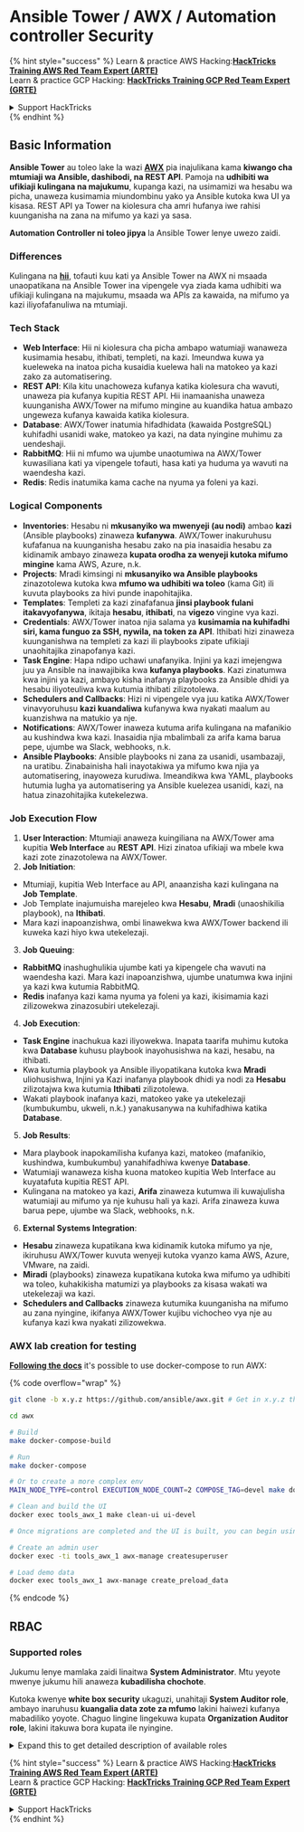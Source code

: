 # Ansible Tower / AWX / Automation controller Security

{% hint style="success" %}
Learn & practice AWS Hacking:<img src="../.gitbook/assets/image (1).png" alt="" data-size="line">[**HackTricks Training AWS Red Team Expert (ARTE)**](https://training.hacktricks.xyz/courses/arte)<img src="../.gitbook/assets/image (1).png" alt="" data-size="line">\
Learn & practice GCP Hacking: <img src="../.gitbook/assets/image (2).png" alt="" data-size="line">[**HackTricks Training GCP Red Team Expert (GRTE)**<img src="../.gitbook/assets/image (2).png" alt="" data-size="line">](https://training.hacktricks.xyz/courses/grte)

<details>

<summary>Support HackTricks</summary>

* Check the [**subscription plans**](https://github.com/sponsors/carlospolop)!
* **Join the** 💬 [**Discord group**](https://discord.gg/hRep4RUj7f) or the [**telegram group**](https://t.me/peass) or **follow** us on **Twitter** 🐦 [**@hacktricks\_live**](https://twitter.com/hacktricks\_live)**.**
* **Share hacking tricks by submitting PRs to the** [**HackTricks**](https://github.com/carlospolop/hacktricks) and [**HackTricks Cloud**](https://github.com/carlospolop/hacktricks-cloud) github repos.

</details>
{% endhint %}

## Basic Information

**Ansible Tower** au toleo lake la wazi [**AWX**](https://github.com/ansible/awx) pia inajulikana kama **kiwango cha mtumiaji wa Ansible, dashibodi, na REST API**. Pamoja na **udhibiti wa ufikiaji kulingana na majukumu**, kupanga kazi, na usimamizi wa hesabu wa picha, unaweza kusimamia miundombinu yako ya Ansible kutoka kwa UI ya kisasa. REST API ya Tower na kiolesura cha amri hufanya iwe rahisi kuunganisha na zana na mifumo ya kazi ya sasa.

**Automation Controller ni toleo jipya** la Ansible Tower lenye uwezo zaidi.

### Differences

Kulingana na [**hii**](https://blog.devops.dev/ansible-tower-vs-awx-under-the-hood-65cfec78db00), tofauti kuu kati ya Ansible Tower na AWX ni msaada unaopatikana na Ansible Tower ina vipengele vya ziada kama udhibiti wa ufikiaji kulingana na majukumu, msaada wa APIs za kawaida, na mifumo ya kazi iliyofafanuliwa na mtumiaji.

### Tech Stack

* **Web Interface**: Hii ni kiolesura cha picha ambapo watumiaji wanaweza kusimamia hesabu, ithibati, templeti, na kazi. Imeundwa kuwa ya kueleweka na inatoa picha kusaidia kuelewa hali na matokeo ya kazi zako za automatisering.
* **REST API**: Kila kitu unachoweza kufanya katika kiolesura cha wavuti, unaweza pia kufanya kupitia REST API. Hii inamaanisha unaweza kuunganisha AWX/Tower na mifumo mingine au kuandika hatua ambazo ungeweza kufanya kawaida katika kiolesura.
* **Database**: AWX/Tower inatumia hifadhidata (kawaida PostgreSQL) kuhifadhi usanidi wake, matokeo ya kazi, na data nyingine muhimu za uendeshaji.
* **RabbitMQ**: Hii ni mfumo wa ujumbe unaotumiwa na AWX/Tower kuwasiliana kati ya vipengele tofauti, hasa kati ya huduma ya wavuti na waendesha kazi.
* **Redis**: Redis inatumika kama cache na nyuma ya foleni ya kazi.

### Logical Components

* **Inventories**: Hesabu ni **mkusanyiko wa mwenyeji (au nodi)** ambao **kazi** (Ansible playbooks) zinaweza **kufanywa**. AWX/Tower inakuruhusu kufafanua na kuunganisha hesabu zako na pia inasaidia hesabu za kidinamik ambayo zinaweza **kupata orodha za wenyeji kutoka mifumo mingine** kama AWS, Azure, n.k.
* **Projects**: Mradi kimsingi ni **mkusanyiko wa Ansible playbooks** zinazotolewa kutoka kwa **mfumo wa udhibiti wa toleo** (kama Git) ili kuvuta playbooks za hivi punde inapohitajika.
* **Templates**: Templeti za kazi zinafafanua **jinsi playbook fulani itakavyofanywa**, ikitaja **hesabu**, **ithibati**, na **vigezo** vingine vya kazi.
* **Credentials**: AWX/Tower inatoa njia salama ya **kusimamia na kuhifadhi siri, kama funguo za SSH, nywila, na token za API**. Ithibati hizi zinaweza kuunganishwa na templeti za kazi ili playbooks zipate ufikiaji unaohitajika zinapofanya kazi.
* **Task Engine**: Hapa ndipo uchawi unafanyika. Injini ya kazi imejengwa juu ya Ansible na inawajibika kwa **kufanya playbooks**. Kazi zinatumwa kwa injini ya kazi, ambayo kisha inafanya playbooks za Ansible dhidi ya hesabu iliyoteuliwa kwa kutumia ithibati zilizotolewa.
* **Schedulers and Callbacks**: Hizi ni vipengele vya juu katika AWX/Tower vinavyoruhusu **kazi kuandaliwa** kufanywa kwa nyakati maalum au kuanzishwa na matukio ya nje.
* **Notifications**: AWX/Tower inaweza kutuma arifa kulingana na mafanikio au kushindwa kwa kazi. Inasaidia njia mbalimbali za arifa kama barua pepe, ujumbe wa Slack, webhooks, n.k.
* **Ansible Playbooks**: Ansible playbooks ni zana za usanidi, usambazaji, na uratibu. Zinabainisha hali inayotakiwa ya mifumo kwa njia ya automatisering, inayoweza kurudiwa. Imeandikwa kwa YAML, playbooks hutumia lugha ya automatisering ya Ansible kuelezea usanidi, kazi, na hatua zinazohitajika kutekelezwa.

### Job Execution Flow

1. **User Interaction**: Mtumiaji anaweza kuingiliana na AWX/Tower ama kupitia **Web Interface** au **REST API**. Hizi zinatoa ufikiaji wa mbele kwa kazi zote zinazotolewa na AWX/Tower.
2. **Job Initiation**:
* Mtumiaji, kupitia Web Interface au API, anaanzisha kazi kulingana na **Job Template**.
* Job Template inajumuisha marejeleo kwa **Hesabu**, **Mradi** (unaoshikilia playbook), na **Ithibati**.
* Mara kazi inapoanzishwa, ombi linawekwa kwa AWX/Tower backend ili kuweka kazi hiyo kwa utekelezaji.
3. **Job Queuing**:
* **RabbitMQ** inashughulikia ujumbe kati ya kipengele cha wavuti na waendesha kazi. Mara kazi inapoanzishwa, ujumbe unatumwa kwa injini ya kazi kwa kutumia RabbitMQ.
* **Redis** inafanya kazi kama nyuma ya foleni ya kazi, ikisimamia kazi zilizowekwa zinazosubiri utekelezaji.
4. **Job Execution**:
* **Task Engine** inachukua kazi iliyowekwa. Inapata taarifa muhimu kutoka kwa **Database** kuhusu playbook inayohusishwa na kazi, hesabu, na ithibati.
* Kwa kutumia playbook ya Ansible iliyopatikana kutoka kwa **Mradi** uliohusishwa, Injini ya Kazi inafanya playbook dhidi ya nodi za **Hesabu** zilizotajwa kwa kutumia **Ithibati** zilizotolewa.
* Wakati playbook inafanya kazi, matokeo yake ya utekelezaji (kumbukumbu, ukweli, n.k.) yanakusanywa na kuhifadhiwa katika **Database**.
5. **Job Results**:
* Mara playbook inapokamilisha kufanya kazi, matokeo (mafanikio, kushindwa, kumbukumbu) yanahifadhiwa kwenye **Database**.
* Watumiaji wanaweza kisha kuona matokeo kupitia Web Interface au kuyatafuta kupitia REST API.
* Kulingana na matokeo ya kazi, **Arifa** zinaweza kutumwa ili kuwajulisha watumiaji au mifumo ya nje kuhusu hali ya kazi. Arifa zinaweza kuwa barua pepe, ujumbe wa Slack, webhooks, n.k.
6. **External Systems Integration**:
* **Hesabu** zinaweza kupatikana kwa kidinamik kutoka mifumo ya nje, ikiruhusu AWX/Tower kuvuta wenyeji kutoka vyanzo kama AWS, Azure, VMware, na zaidi.
* **Miradi** (playbooks) zinaweza kupatikana kutoka kwa mifumo ya udhibiti wa toleo, kuhakikisha matumizi ya playbooks za kisasa wakati wa utekelezaji wa kazi.
* **Schedulers and Callbacks** zinaweza kutumika kuunganisha na mifumo au zana nyingine, ikifanya AWX/Tower kujibu vichocheo vya nje au kufanya kazi kwa nyakati zilizowekwa.

### AWX lab creation for testing

[**Following the docs**](https://github.com/ansible/awx/blob/devel/tools/docker-compose/README.md) it's possible to use docker-compose to run AWX:

{% code overflow="wrap" %}
```bash
git clone -b x.y.z https://github.com/ansible/awx.git # Get in x.y.z the latest release version

cd awx

# Build
make docker-compose-build

# Run
make docker-compose

# Or to create a more complex env
MAIN_NODE_TYPE=control EXECUTION_NODE_COUNT=2 COMPOSE_TAG=devel make docker-compose

# Clean and build the UI
docker exec tools_awx_1 make clean-ui ui-devel

# Once migrations are completed and the UI is built, you can begin using AWX. The UI can be reached in your browser at https://localhost:8043/#/home, and the API can be found at https://localhost:8043/api/v2.

# Create an admin user
docker exec -ti tools_awx_1 awx-manage createsuperuser

# Load demo data
docker exec tools_awx_1 awx-manage create_preload_data
```
{% endcode %}

## RBAC

### Supported roles

Jukumu lenye mamlaka zaidi linaitwa **System Administrator**. Mtu yeyote mwenye jukumu hili anaweza **kubadilisha chochote**.

Kutoka kwenye **white box security** ukaguzi, unahitaji **System Auditor role**, ambayo inaruhusu **kuangalia data zote za mfumo** lakini haiwezi kufanya mabadiliko yoyote. Chaguo lingine lingekuwa kupata **Organization Auditor role**, lakini itakuwa bora kupata ile nyingine.

<details>

<summary>Expand this to get detailed description of available roles</summary>

1. **System Administrator**:
* Hii ni jukumu la superuser lenye ruhusa za kufikia na kubadilisha rasilimali yoyote katika mfumo.
* Wanaweza kusimamia mashirika yote, timu, miradi, orodha, templeti za kazi, nk.
2. **System Auditor**:
* Watumiaji wenye jukumu hili wanaweza kuona data zote za mfumo lakini hawawezi kufanya mabadiliko yoyote.
* Jukumu hili limetengwa kwa ajili ya kufuata sheria na uangalizi.
3. **Organization Roles**:
* **Admin**: Udhibiti kamili juu ya rasilimali za shirika.
* **Auditor**: Ufikiaji wa kuangalia tu kwenye rasilimali za shirika.
* **Member**: Uanachama wa msingi katika shirika bila ruhusa maalum.
* **Execute**: Anaweza kuendesha templeti za kazi ndani ya shirika.
* **Read**: Anaweza kuona rasilimali za shirika.
4. **Project Roles**:
* **Admin**: Anaweza kusimamia na kubadilisha mradi.
* **Use**: Anaweza kutumia mradi katika templeti ya kazi.
* **Update**: Anaweza kuboresha mradi kwa kutumia SCM (source control).
5. **Inventory Roles**:
* **Admin**: Anaweza kusimamia na kubadilisha orodha.
* **Ad Hoc**: Anaweza kuendesha amri za ad hoc kwenye orodha.
* **Update**: Anaweza kuboresha chanzo cha orodha.
* **Use**: Anaweza kutumia orodha katika templeti ya kazi.
* **Read**: Ufikiaji wa kuangalia tu.
6. **Job Template Roles**:
* **Admin**: Anaweza kusimamia na kubadilisha templeti ya kazi.
* **Execute**: Anaweza kuendesha kazi.
* **Read**: Ufikiaji wa kuangalia tu.
7. **Credential Roles**:
* **Admin**: Anaweza kusimamia na kubadilisha hati.
* **Use**: Anaweza kutumia hati katika templeti za kazi au rasilimali nyingine zinazohusiana.
* **Read**: Ufikiaji wa kuangalia tu.
8. **Team Roles**:
* **Member**: Sehemu ya timu lakini bila ruhusa maalum.
* **Admin**: Anaweza kusimamia wanachama wa timu na rasilimali zinazohusiana.
9. **Workflow Roles**:
* **Admin**: Anaweza kusimamia na kubadilisha mchakato.
* **Execute**: Anaweza kuendesha mchakato.
* **Read**: Ufikiaji wa kuangalia tu.

</details>

{% hint style="success" %}
Learn & practice AWS Hacking:<img src="../.gitbook/assets/image (1).png" alt="" data-size="line">[**HackTricks Training AWS Red Team Expert (ARTE)**](https://training.hacktricks.xyz/courses/arte)<img src="../.gitbook/assets/image (1).png" alt="" data-size="line">\
Learn & practice GCP Hacking: <img src="../.gitbook/assets/image (2).png" alt="" data-size="line">[**HackTricks Training GCP Red Team Expert (GRTE)**<img src="../.gitbook/assets/image (2).png" alt="" data-size="line">](https://training.hacktricks.xyz/courses/grte)

<details>

<summary>Support HackTricks</summary>

* Check the [**subscription plans**](https://github.com/sponsors/carlospolop)!
* **Join the** 💬 [**Discord group**](https://discord.gg/hRep4RUj7f) or the [**telegram group**](https://t.me/peass) or **follow** us on **Twitter** 🐦 [**@hacktricks\_live**](https://twitter.com/hacktricks\_live)**.**
* **Share hacking tricks by submitting PRs to the** [**HackTricks**](https://github.com/carlospolop/hacktricks) and [**HackTricks Cloud**](https://github.com/carlospolop/hacktricks-cloud) github repos.

</details>
{% endhint %}
